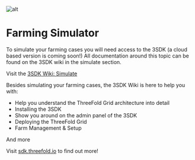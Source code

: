 ![alt](sdk_intro.png)

# Farming Simulator 

To simulate your farming cases you will need access to the 3SDK (a cloud based version is coming soon!) All documentation around this topic can be found on the 3SDK wiki in the simulate section.

Visit the [3SDK Wiki: Simulate](https://sdk.threefold.io/#/simulator)

Besides simulating your farming cases, the 3SDK Wiki is here to help you with:
- Help you understand the ThreeFold Grid architecture into detail
- Installing the 3SDK
- Show you around on the admin panel of the 3SDK
- Deploying the ThreeFold Grid
- Farm Management & Setup
 
 And more

Visit [sdk.threefold.io](https://sdk.threefold.io) to find out more!